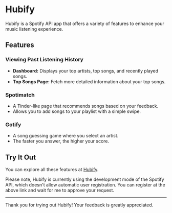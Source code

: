 # Hubify

Hubify is a Spotify API app that offers a variety of features to enhance your music listening experience.

## Features

### Viewing Past Listening History
- **Dashboard:** Displays your top artists, top songs, and recently played songs.
- **Top Songs Page:** Fetch more detailed information about your top songs.

### Spotimatch
- A Tinder-like page that recommends songs based on your feedback.
- Allows you to add songs to your playlist with a simple swipe.

### Gotify
- A song guessing game where you select an artist.
- The faster you answer, the higher your score.

## Try It Out

You can explore all these features at [Hubify](https://hubify.onrender.com).

Please note, Hubify is currently using the development mode of the Spotify API, which doesn't allow automatic user registration. You can register at the above link and wait for me to approve your request.

---

Thank you for trying out Hubify! Your feedback is greatly appreciated.
